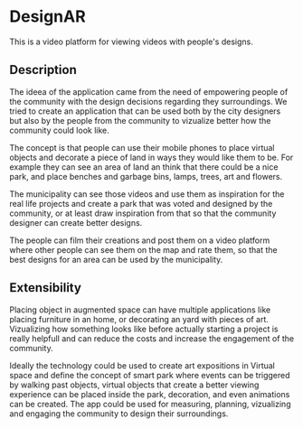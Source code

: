 # DesignAR
This is a video platform for viewing videos with people's designs.


## Description

The ideea of the application came from the need of empowering people of the community with the design decisions regarding they surroundings. We tried to create an application that can be used both by the city designers but also by the people from the community to vizualize better how the community could look like.

The concept is that people can use their mobile phones to place virtual objects and decorate a piece of land in ways they would like them to be. For example they can see an area of land an think that there could be a nice park, and place benches and garbage bins, lamps, trees, art and flowers.

The municipality can see those videos and use them as inspiration for the real life projects and create a park that was voted and designed by the community, or at least draw inspiration from that so that the community designer can create better designs.

The people can film their creations and  post them on a video platform where other people can see them on the map and rate them, so that the best designs for an area can be used by the municipality.

## Extensibility 

Placing object in augmented space can have multiple applications like placing furniture in an home, or decorating an yard with pieces of art. Vizualizing how something looks like before actually starting a project is really helpfull and can reduce the costs and increase the engagement of the community.

Ideally the technology could be used to create art expositions in Virtual space and define the concept of smart park where events can be triggered by walking past objects, virtual objects that create a better viewing experience can be placed inside the park, decoration, and even animations can be created. The app could be used for measuring, planning, vizualizing and engaging the community to design their surroundings.

